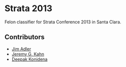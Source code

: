 Strata 2013
===========

Felon classifier for Strata Conference 2013 in Santa Clara.

Contributors
------------

* [Jim Adler](https://github.com/jimadler)
* [Jeremy G. Kahn](https://github.com/jkahn)
* [Deepak Konidena](http://goo.gl/CP6lI)
